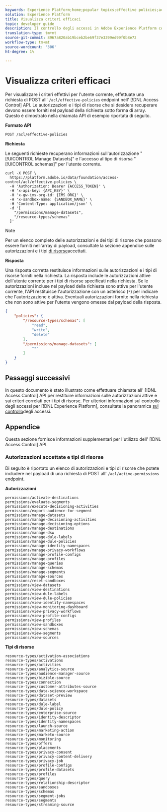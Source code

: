 ```yaml
---
keywords: Experience Platform;home;popular topics;effective policies;access control api
solution: Experience Platform
title: Visualizza criteri efficaci
topic: developer guide
description: Il controllo degli accessi in Adobe Experience Platform consente di gestire ruoli e autorizzazioni per diverse funzionalità della piattaforma utilizzando l'Adobe Admin Console. Questo documento funge da guida per la visualizzazione dei criteri effettivi tramite l'API di controllo degli accessi per Adobe Experience Platform.
translation-type: tm+mt
source-git-commit: 8967a820ab19bceb2be69f37e3399ed99f0b8e72
workflow-type: tm+mt
source-wordcount: '306'
ht-degree: 1%

---
```



# Visualizza criteri efficaci

Per visualizzare i criteri effettivi per l&#39;utente corrente, effettuate una richiesta di POST all&#39; `/acl/effective-policies` endpoint nell&#39; [!DNL Access Control] API. Le autorizzazioni e i tipi di risorse che si desidera recuperare devono essere forniti nel payload della richiesta sotto forma di array. Questo è dimostrato nella chiamata API di esempio riportata di seguito.

**Formato API**

```http
POST /acl/effective-policies
```

**Richiesta**

Le seguenti richieste recuperano informazioni sull&#39;autorizzazione &quot;[!UICONTROL Manage Datasets]&quot; e l&#39;accesso al tipo di risorsa &quot;[!UICONTROL schemas]&quot; per l&#39;utente corrente.

```shell
curl -X POST \
  https://platform.adobe.io/data/foundation/access-control/acl/effective-policies \
  -H 'Authorization: Bearer {ACCESS_TOKEN}' \
  -H 'x-api-key: {API_KEY}' \
  -H 'x-gw-ims-org-id: {IMS_ORG}' \
  -H 'x-sandbox-name: {SANDBOX_NAME}' \
  -H 'Content-Type: application/json' \
  -d '[
    "/permissions/manage-datasets",
    "/resource-types/schemas"
  ]'
```

>[!NOTE]
>
>Per un elenco completo delle autorizzazioni e dei tipi di risorse che possono essere forniti nell&#39;array di payload, consultate la sezione appendice sulle autorizzazioni e i tipi [di risorse](#accepted-permissions-and-resource-types)accettati.

**Risposta**

Una risposta corretta restituisce informazioni sulle autorizzazioni e i tipi di risorse forniti nella richiesta. La risposta include le autorizzazioni attive dell&#39;utente corrente per i tipi di risorse specificati nella richiesta. Se le autorizzazioni incluse nel payload della richiesta sono attive per l&#39;utente corrente, l&#39;API restituisce l&#39;autorizzazione con un asterisco (`*`) per indicare che l&#39;autorizzazione è attiva. Eventuali autorizzazioni fornite nella richiesta che non sono attive per l&#39;utente vengono omesse dal payload della risposta.

```json
{
    "policies": {
        "/resource-types/schemas": [
            "read",
            "write",
            "delete"
        ],
        "/permissions/manage-datasets": [
            "*"
        ]
    }
}
```

## Passaggi successivi

In questo documento è stato illustrato come effettuare chiamate all&#39; [!DNL Access Control] API per restituire informazioni sulle autorizzazioni attive e sui criteri correlati per i tipi di risorse. Per ulteriori informazioni sul controllo degli accessi per [!DNL Experience Platform], consultate la panoramica [sul controllo](../home.md)degli accessi.

## Appendice

Questa sezione fornisce informazioni supplementari per l&#39;utilizzo dell&#39; [!DNL Access Control] API.

### Autorizzazioni accettate e tipi di risorse

Di seguito è riportato un elenco di autorizzazioni e tipi di risorse che potete includere nel payload di una richiesta di POST all&#39; `/acl/active-permissions` endpoint.

**Autorizzazioni**

```plaintext
permissions/activate-destinations
permissions/evaluate-segments
permissions/execute-decisioning-activities
permissions/export-audience-for-segment
permissions/manage-datasets
permissions/manage-decisioning-activities
permissions/manage-decisioning-options
permissions/manage-destinations
permissions/manage-dsw
permissions/manage-dule-labels
permissions/manage-dule-policies
permissions/manage-identity-namespaces
permissions/manage-privacy-workflows
permissions/manage-profile-configs
permissions/manage-profiles
permissions/manage-queries
permissions/manage-schemas
permissions/manage-segments
permissions/manage-sources
permissions/reset-sandboxes
permissions/view-datasets
permissions/view-destinations
permissions/view-dule-labels
permissions/view-dule-policies
permissions/view-identity-namespaces
permissions/view-monitoring-dashboard
permissions/view-privacy-workflows
permissions/view-profile-configs
permissions/view-profiles
permissions/view-sandboxes
permissions/view-schemas
permissions/view-segments
permissions/view-sources
```

**Tipi di risorse**

```plaintext
resource-types/activation-associations
resource-types/activations
resource-types/activities
resource-types/analytics-source
resource-types/audience-manager-source
resource-types/bizible-source
resource-types/connection
resource-types/customer-attributes-source
resource-types/data-science-workspace
resource-types/dataset-preview
resource-types/datasets
resource-types/dule-label
resource-types/dule-policy
resource-types/enterprise-source
resource-types/identity-descriptor
resource-types/identity-namespaces
resource-types/launch-source
resource-types/marketing-action
resource-types/marketo-source
resource-types/monitoring
resource-types/offers
resource-types/placements
resource-types/privacy-consent
resource-types/privacy-content-delivery
resource-types/privacy-job
resource-types/profile-configs
resource-types/profile-datasets
resource-types/profiles
resource-types/query
resource-types/relationship-descriptor
resource-types/sandboxes
resource-types/schemas
resource-types/segment-jobs
resource-types/segments
resource-types/streaming-source
```
